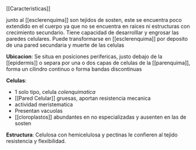[[Caracteristicas]]

junto al [[esclerenquima]] son tejidos de sosten, este se encuentra poco extendido en el cuerpo ya que no se encuentra en raices ni estructuras con crecimiento secundario.
Tiene capacidad de desarrolllar y engrosar las paredes celulares.
Puede transformarse en [[esclerenquima]] por deposito de una pared secundaria y muerte de las celulas

**Ubicacion**:
Se situa en posiciones perifericas, justo debajo de la [[epidermis]] o separa por una o dos capas de celulas de la [[parenquima]], forma un cilindro continuo o forma bandas discontinuas

**Celulas**:
- 1 solo tipo, celula *colenquimatica*
- [[Pared Celular]] gruesas, aportan resistencia mecanica
- actividad meristematica
- Presentan vacuolas
- [[cloroplastos]] abundantes en no especializadas y ausenten en las de sosten

**Estructura**:
Celulosa con hemicelulosa y pectinas le confieren al tejido resistencia y flexibilidad.

